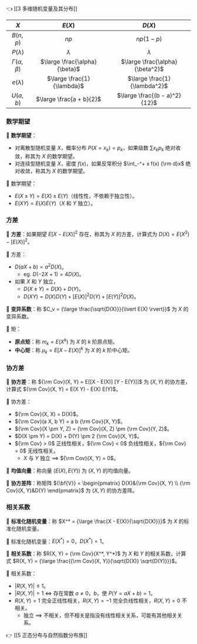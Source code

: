 👈 [[3 多维随机变量及其分布]]

| $X$ | $E(X)$ | $D(X)$ |
| :--: | :--: | :--: |
| $B(n,p)$ | $n p$ | $n p (1 - p)$ |
| $P(\lambda)$ | $\lambda$ | $\lambda$ |
| $\Gamma(\alpha,\beta)$ | $\large \frac{\alpha}{\beta}$ | $\large \frac{\alpha}{\beta^2}$ |
| $e(\lambda)$ | $\large \frac{1}{\lambda}$ | $\large \frac{1}{\lambda^2}$ |
| $U(a,b)$ | $\large \frac{a + b}{2}$ | $\large \frac{(b - a)^2}{12}$ |

### 数学期望

💎 **数学期望**：

- 对离散型随机变量 $X$，概率分布 $P(X = x_k) = p_k$，如果级数 $\sum x_k p_k$ 绝对收敛，称其为 $X$ 的数学期望。
- 对连续型随机变量 $X$，密度 $f(x)$，如果反常积分 $\int_-^+ x f(x) {\rm d}x$ 绝对收敛，称其为 $X$ 的数学期望。

🔔 数学期望：

- $E(X \pm Y) = E(X) \pm E(Y)$（线性性，不依赖于独立性）。
- $E(XY) = E(X) E(Y)$（$X$ 和 $Y$ 独立）。

### 方差

💎 **方差**：如果期望 $E[X - E(X)]^2$ 存在，称其为 $X$ 的方差，计算式为 $D(X) = E(X^2) - [E(X)]^2$。

🔔 方差：

- $D(a X + b) = a^2 D(X)$。
	- eg. $D(-2 X + 1) = 4 D(X)$。
- 如果 $X$ 和 $Y$ 独立，
	- $D(X \pm Y) = D(X) + D(Y)$。
	- $D(X Y) = D(X) D(Y) + [E(X)]^2 D(Y) + [E(Y)]^2 D(X)$。

💎 **变异系数**：称 $C_v = {\large \frac{\sqrt{D(X)}}{\lvert E(X) \rvert}}$ 为 $X$ 的变异系数。

💎 矩：

- **原点矩**：称 $m_k = E(X^k)$ 为 $X$ 的 $k$ 阶原点矩。
- **中心矩**：称 $\mu_k = E[X - E(X)]^k$ 为 $X$ 的 $k$ 阶中心矩。

### 协方差

💎 **协方差**：称 ${\rm Cov}(X, Y) = E[[X - E(X)] [Y - E(Y)]]$ 为 $(X, Y)$ 的协方差，计算式 ${\rm Cov}(X, Y) = E(X Y) - E(X) E(Y)$。

🔔 协方差：

- ${\rm Cov}(X, X) = D(X)$。
- ${\rm Cov}(a X, b Y) = a b {\rm Cov}(X, Y)$。
- ${\rm Cov}(X \pm Y, Z) = {\rm Cov}(X, Z) \pm {\rm Cov}(Y, Z)$。
- $D(X \pm Y) = D(X) + D(Y) \pm 2 {\rm Cov}(X, Y)$。
- ${\rm Cov} > 0$ 正线性相关，${\rm Cov} < 0$ 负线性相关，${\rm Cov} = 0$ 无线性相关。
	- $X$ 与 $Y$ 独立 $\implies$ ${\rm Cov}(X, Y) = 0$。

💎 **均值向量**：称向量 $(E(X), E(Y))$ 为 $(X, Y)$ 的均值向量。

💎 **协方差阵**：称矩阵 ${\bf{V}} = \begin{pmatrix} D(X)&{\rm Cov}(X, Y) \\ {\rm Cov}(X, Y)&D(Y) \end{pmatrix}$ 为 $(X, Y)$ 的协方差阵。

### 相关系数

💎 **标准化随机变量**：称 $X^* = {\large \frac{X - E(X)}{\sqrt{D(X)}}}$ 为 $X$ 的标准化随机变量。

🔔 标准化随机变量：$E(X^*) = 0$，$D(X^*) = 1$。

💎 **相关系数**：称 $R(X, Y) = {\rm Cov}(X^*, Y^*)$ 为 $X$ 和 $Y$ 的相关系数，计算式 $R(X, Y) = {\large \frac{{\rm Cov}(X, Y)}{\sqrt{D(X)} \sqrt{D(Y)}}}$。

🔔 相关系数：

- $\lvert R(X, Y) \rvert \leqslant 1$。
- $\lvert R(X, Y) \rvert = 1$ $\iff$ 存在常数 $a \neq 0$，$b$，使 $P(Y = a X + b) = 1$。
- $R(X, Y) = 1$ 完全正线性相关，$R(X, Y) = -1$ 完全负线性相关，$R(X, Y) = 0$ 不相关。
	- 独立 $\implies$ 不相关，但不相关是指没有线性相关关系，可能有其他相关关系。

👉 [[5 正态分布与自然指数分布族]]